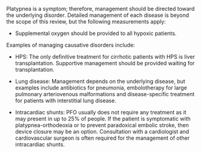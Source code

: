 Platypnea is a symptom; therefore, management should be directed toward the underlying disorder. Detailed management of each disease is beyond the scope of this review, but the following measurements apply:

- Supplemental oxygen should be provided to all hypoxic patients.

Examples of managing causative disorders include:

- HPS: The only definitive treatment for cirrhotic patients with HPS is liver transplantation. Supportive management should be provided waiting for transplantation.

- Lung disease: Management depends on the underlying disease, but examples include antibiotics for pneumonia, embolotherapy for large pulmonary arteriovenous malformations and disease-specific treatment for patients with interstitial lung disease.

- Intracardiac shunts: PFO usually does not require any treatment as it may present in up to 25% of people. If the patient is symptomatic with platypnea-orthodeoxia or to prevent paradoxical embolic stroke, then device closure may be an option. Consultation with a cardiologist and cardiovascular surgeon is often required for the management of other intracardiac shunts.
